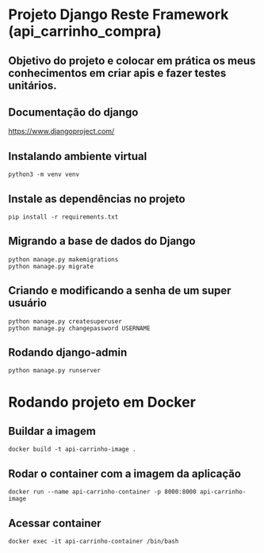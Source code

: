 # Projeto Django Reste Framework (api_carrinho_compra)

## Objetivo do projeto e colocar em prática os meus conhecimentos em criar apis e fazer testes unitários.

## Documentação do django
https://www.djangoproject.com/

## Instalando ambiente virtual
    python3 -m venv venv

## Instale as dependências no projeto
    pip install -r requirements.txt

## Migrando a base de dados do Django
    python manage.py makemigrations
    python manage.py migrate

## Criando e modificando a senha de um super usuário
    python manage.py createsuperuser
    python manage.py changepassword USERNAME

## Rodando django-admin
    python manage.py runserver


# Rodando projeto em Docker

## Buildar a imagem
    docker build -t api-carrinho-image .

## Rodar o container com a imagem da aplicação
    docker run --name api-carrinho-container -p 8000:8000 api-carrinho-image

## Acessar container
    docker exec -it api-carrinho-container /bin/bash